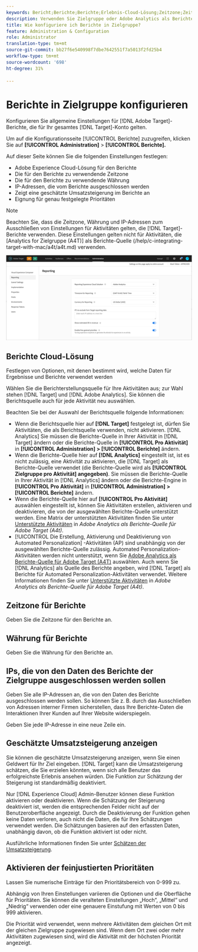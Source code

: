 ```yaml
---
keywords: Bericht;Berichte;Berichte;Erlebnis-Cloud-Lösung;Zeitzone;Zeitzone;Währung;IPs ausschließen;geschätzte Umsatzsteigerung;Umsatz;Umsatzsteigerung;Feinabstimmung der Prioritäten;Feinkörnig
description: Verwenden Sie Zielgruppe oder Adobe Analytics als Berichte-Quelle, geben Sie das standardmäßige Zeitzone- und Währungsformat an, fügen Sie IP-Adressen hinzu, die vom Berichte ausgeschlossen werden sollen, und vieles mehr.
title: Wie konfiguriere ich Berichte in Zielgruppe?
feature: Administration & Configuration
role: Administrator
translation-type: tm+mt
source-git-commit: bb27f6e540998f7dbe7642551f7a5013f2fd25b4
workflow-type: tm+mt
source-wordcount: '698'
ht-degree: 31%

---
```



# Berichte in Zielgruppe konfigurieren

Konfigurieren Sie allgemeine Einstellungen für [!DNL Adobe Target]-Berichte, die für Ihr gesamtes [!DNL Target]-Konto gelten.

Um auf die Konfigurationsseite [!UICONTROL Berichte] zuzugreifen, klicken Sie auf **[!UICONTROL Administration]** > **[!UICONTROL Berichte].**

Auf dieser Seite können Sie die folgenden Einstellungen festlegen:

* Adobe Experience Cloud-Lösung für den Berichte
* Die für den Berichte zu verwendende Zeitzone
* Die für den Berichte zu verwendende Währung
* IP-Adressen, die vom Berichte ausgeschlossen werden
* Zeigt eine geschätzte Umsatzsteigerung im Berichte an
* Eignung für genau festgelegte Prioritäten

>[!NOTE]
>
>Beachten Sie, dass die Zeitzone, Währung und IP-Adressen zum Ausschließen von Einstellungen für Aktivitäten gelten, die [!DNL Target]-Berichte verwenden. Diese Einstellungen gelten nicht für Aktivitäten, die [Analytics for Zielgruppe (A4T)] als Berichte-Quelle (/help/c-integrating-target-with-mac/a4t/a4t.md) verwenden.

![Berichte](/help/administrating-target/assets/reporting.png)

## Berichte Cloud-Lösung

Festlegen von Optionen, mit denen bestimmt wird, welche Daten für Ergebnisse und Berichte verwendet werden

Wählen Sie die Berichterstellungsquelle für Ihre Aktivitäten aus; zur Wahl stehen [!DNL Target] und [!DNL Adobe Analytics]. Sie können die Berichtsquelle auch für jede Aktivität neu auswählen.

Beachten Sie bei der Auswahl der Berichtsquelle folgende Informationen:

* Wenn die Berichtsquelle hier auf **[!DNL Target]** festgelegt ist, dürfen Sie Aktivitäten, die als Berichtsquelle verwenden, nicht aktivieren. [!DNL Analytics] Sie müssen die Berichte-Quelle in Ihrer Aktivität in [!DNL Target] ändern oder die Berichte-Quelle in **[!UICONTROL Pro Aktivität]** in **[!UICONTROL Administration] > [!UICONTROL Berichte]** ändern.
* Wenn die Berichte-Quelle hier auf **[!DNL Analytics]** eingestellt ist, ist es nicht zulässig, eine Aktivität zu aktivieren, die [!DNL Target] als Berichte-Quelle verwendet (die Berichte-Quelle wird als **[!UICONTROL Zielgruppe pro Aktivität] angegeben)**. Sie müssen die Berichte-Quelle in Ihrer Aktivität in [!DNL Analytics] ändern oder die Berichte-Engine in **[!UICONTROL Pro Aktivität]** in **[!UICONTROL Administration] > [!UICONTROL Berichte]** ändern.
* Wenn die Berichte-Quelle hier auf **[!UICONTROL Pro Aktivität]** auswählen eingestellt ist, können Sie Aktivitäten erstellen, aktivieren und deaktivieren, die von der ausgewählten Berichte-Quelle unterstützt werden. Eine Matrix der unterstützten Aktivitäten finden Sie unter [Unterstützte Aktivitäten](/help/c-integrating-target-with-mac/a4t/a4t.md#section_F487896214BF4803AF78C552EF1669AA) in *Adobe Analytics als Berichte-Quelle für Adobe Target (A4t)*.
* [!UICONTROL Die Erstellung, Aktivierung und Deaktivierung von Automated Personalization] -Aktivitäten (AP) sind unabhängig von der ausgewählten Berichte-Quelle zulässig. Automated Personalization-Aktivitäten werden nicht unterstützt, wenn Sie [Adobe Analytics als Berichte-Quelle für Adobe Target (A4T)](/help/c-integrating-target-with-mac/a4t/a4t.md) auswählen. Auch wenn Sie [!DNL Analytics] als Quelle des Berichte angeben, wird [!DNL Target] als Berichte für Automated Personalization-Aktivitäten verwendet. Weitere Informationen finden Sie unter [Unterstützte Aktivitäten](/help/c-integrating-target-with-mac/a4t/a4t.md#section_F487896214BF4803AF78C552EF1669AA) in *Adobe Analytics als Berichte-Quelle für Adobe Target (A4t)*.

## Zeitzone für Berichte

Geben Sie die Zeitzone für den Berichte an.

## Währung für Berichte

Geben Sie die Währung für den Berichte an.

## IPs, die von den Daten des Berichte der Zielgruppe ausgeschlossen werden sollen

Geben Sie alle IP-Adressen an, die von den Daten des Berichte ausgeschlossen werden sollen. So können Sie z. B. durch das Ausschließen von Adressen interner Firmen sicherstellen, dass Ihre Berichte-Daten die Interaktionen Ihrer Kunden auf Ihrer Website widerspiegeln.

Geben Sie jede IP-Adresse in eine neue Zeile ein.

## Geschätzte Umsatzsteigerung anzeigen

Sie können die geschätzte Umsatzsteigerung anzeigen, wenn Sie einen Geldwert für Ihr Ziel eingeben. [!DNL Target] kann die Umsatzsteigerung schätzen, die Sie erzielen könnten, wenn sich alle Benutzer das erfolgreichste Erlebnis ansehen würden. Die Funktion zur Schätzung der Steigerung ist standardmäßig deaktiviert.

Nur [!DNL Experience Cloud] Admin-Benutzer können diese Funktion aktivieren oder deaktivieren. Wenn die Schätzung der Steigerung deaktiviert ist, werden die entsprechenden Felder nicht auf der Benutzeroberfläche angezeigt. Durch die Deaktivierung der Funktion gehen keine Daten verloren, auch nicht die Daten, die für Ihre Schätzungen verwendet werden. Die Schätzungen basieren auf den erfassten Daten, unabhängig davon, ob die Funktion aktiviert ist oder nicht.

Ausführliche Informationen finden Sie unter [Schätzen der Umsatzsteigerung](/help/administrating-target/r-target-account-preferences/estimating-lift-in-revenue.md).

## Aktivieren der feinjustierten Prioritäten

Lassen Sie numerische Einträge für den Prioritätsbereich von 0-999 zu.

Abhängig von Ihren Einstellungen variieren die Optionen und die Oberfläche für Prioritäten. Sie können die veralteten Einstellungen „Hoch“, „Mittel“ und „Niedrig“ verwenden oder eine genauere Einstufung mit Werten von 0 bis 999 aktivieren.

Die Priorität wird verwendet, wenn mehrere Aktivitäten dem gleichen Ort mit der gleichen Zielgruppe zugewiesen sind. Wenn dem Ort zwei oder mehr Aktivitäten zugewiesen sind, wird die Aktivität mit der höchsten Priorität angezeigt.
